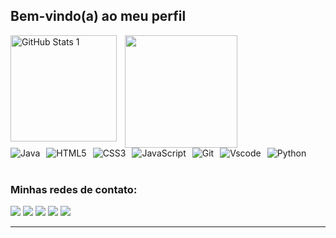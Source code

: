 ## Bem-vindo(a) ao meu perfil

<div align="left">
  <a href="https://github.com/grittiDM">
    <img 
      height="180em"
      src="https://github-readme-stats.vercel.app/api/top-langs/?username=grittiDM&layout=compact&langs_count=6&theme=gruvbox"
      />
    <img
      align="left"
      alt="GitHub Stats 1"
      height="170"
      style="padding-right: 10px;"
      src="https://github-readme-stats.vercel.app/api?username=grittiDM&show_icons=true&theme=gruvbox&include_all_commits=true&locale=pt-br"
      />
  </a>
</div>

<div align="left">
  <div style="display: flex; flex-wrap: wrap; justify-content: left; gap: 10px;">
    <img alt="Java" src="https://img.shields.io/badge/java-%23ED8B00.svg?style=for-the-badge&logo=openjdk&logoColor=white">
    <img alt="HTML5" src="https://img.shields.io/badge/HTML5-E34F26?style=for-the-badge&logo=html5&logoColor=white">
    <img alt="CSS3" src="https://img.shields.io/badge/CSS3-1572B6?style=for-the-badge&logo=css3&logoColor=white">
    <img alt="JavaScript" src="https://img.shields.io/badge/JavaScript-F7DF1E?style=for-the-badge&logo=javascript&logoColor=black">
    <img alt="Git" src="https://img.shields.io/badge/GIT-E44C30?style=for-the-badge&logo=git&logoColor=white">
    <img alt="Vscode" src="https://img.shields.io/badge/Vscode-007ACC?style=for-the-badge&logo=visual-studio-code&logoColor=white">
    <img alt="Python" src="https://img.shields.io/badge/python-3670A0?style=for-the-badge&logo=python&logoColor=ffdd54">
  </div>
</div>

<br>

### Minhas redes de contato:

<div align="left"> 
  <a href="www.youtube.com/@grittiDM" target="_blank"><img src="https://img.shields.io/badge/YouTube-FF0000?style=for-the-badge&logo=youtube&logoColor=white" target="_blank"></a>
  <a href="https://instagram.com/_m.gritti/" target="_blank"><img src="https://img.shields.io/badge/-Instagram-%23E4405F?style=for-the-badge&logo=instagram&logoColor=white" target="_blank"></a>
  <a href="https://discord.gg/6GkPBx4v" target="_blank"><img src="https://img.shields.io/badge/Discord-7289DA?style=for-the-badge&logo=discord&logoColor=white" target="_blank"></a> 
  <a href = "mailto:dev.murilogritti@gmail.com"><img src="https://img.shields.io/badge/-Gmail-%23333?style=for-the-badge&logo=gmail&logoColor=white" target="_blank"></a>
  <a href="https://www.linkedin.com/in/murilo-gritti" target="_blank"><img src="https://img.shields.io/badge/-LinkedIn-%230077B5?style=for-the-badge&logo=linkedin&logoColor=white" target="_blank"></a>
</div>

<hr>
